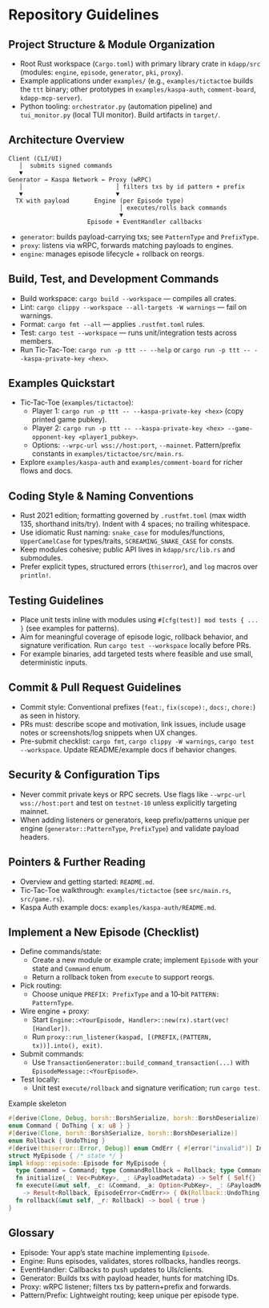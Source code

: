 # Repository Guidelines

## Project Structure & Module Organization
- Root Rust workspace (`Cargo.toml`) with primary library crate in `kdapp/src` (modules: `engine`, `episode`, `generator`, `pki`, `proxy`).
- Example applications under `examples/` (e.g., `examples/tictactoe` builds the `ttt` binary; other prototypes in `examples/kaspa-auth`, `comment-board`, `kdapp-mcp-server`).
- Python tooling: `orchestrator.py` (automation pipeline) and `tui_monitor.py` (local TUI monitor). Build artifacts in `target/`.

## Architecture Overview
```
Client (CLI/UI)
   │  submits signed commands
   ▼
Generator → Kaspa Network ← Proxy (wRPC)
   │                          │ filters txs by id pattern + prefix
   ▼                          ▼
  TX with payload       Engine (per Episode type)
                               │ executes/rolls back commands
                               ▼
                      Episode + EventHandler callbacks
```
- `generator`: builds payload-carrying txs; see `PatternType` and `PrefixType`.
- `proxy`: listens via wRPC, forwards matching payloads to engines.
- `engine`: manages episode lifecycle + rollback on reorgs.

## Build, Test, and Development Commands
- Build workspace: `cargo build --workspace` — compiles all crates.
- Lint: `cargo clippy --workspace --all-targets -W warnings` — fail on warnings.
- Format: `cargo fmt --all` — applies `.rustfmt.toml` rules.
- Test: `cargo test --workspace` — runs unit/integration tests across members.
- Run Tic‑Tac‑Toe: `cargo run -p ttt -- --help` or `cargo run -p ttt -- --kaspa-private-key <hex>`.

## Examples Quickstart
- Tic‑Tac‑Toe (`examples/tictactoe`):
  - Player 1: `cargo run -p ttt -- --kaspa-private-key <hex>` (copy printed game pubkey).
  - Player 2: `cargo run -p ttt -- --kaspa-private-key <hex> --game-opponent-key <player1_pubkey>`.
  - Options: `--wrpc-url wss://host:port`, `--mainnet`. Pattern/prefix constants in `examples/tictactoe/src/main.rs`.
- Explore `examples/kaspa-auth` and `examples/comment-board` for richer flows and docs.

## Coding Style & Naming Conventions
- Rust 2021 edition; formatting governed by `.rustfmt.toml` (max width 135, shorthand inits/try). Indent with 4 spaces; no trailing whitespace.
- Use idiomatic Rust naming: `snake_case` for modules/functions, `UpperCamelCase` for types/traits, `SCREAMING_SNAKE_CASE` for consts.
- Keep modules cohesive; public API lives in `kdapp/src/lib.rs` and submodules.
- Prefer explicit types, structured errors (`thiserror`), and `log` macros over `println!`.

## Testing Guidelines
- Place unit tests inline with modules using `#[cfg(test)] mod tests { ... }` (see examples for patterns).
- Aim for meaningful coverage of episode logic, rollback behavior, and signature verification. Run `cargo test --workspace` locally before PRs.
- For example binaries, add targeted tests where feasible and use small, deterministic inputs.

## Commit & Pull Request Guidelines
- Commit style: Conventional prefixes (`feat:`, `fix(scope):`, `docs:`, `chore:`) as seen in history.
- PRs must: describe scope and motivation, link issues, include usage notes or screenshots/log snippets when UX changes.
- Pre-submit checklist: `cargo fmt`, `cargo clippy -W warnings`, `cargo test --workspace`. Update README/example docs if behavior changes.

## Security & Configuration Tips
- Never commit private keys or RPC secrets. Use flags like `--wrpc-url wss://host:port` and test on `testnet-10` unless explicitly targeting mainnet.
- When adding listeners or generators, keep prefix/patterns unique per engine (`generator::PatternType`, `PrefixType`) and validate payload headers.

## Pointers & Further Reading
- Overview and getting started: `README.md`.
- Tic‑Tac‑Toe walkthrough: `examples/tictactoe` (see `src/main.rs`, `src/game.rs`).
- Kaspa Auth example docs: `examples/kaspa-auth/README.md`.

## Implement a New Episode (Checklist)
- Define commands/state:
  - Create a new module or example crate; implement `Episode` with your state and `Command` enum.
  - Return a rollback token from `execute` to support reorgs.
- Pick routing:
  - Choose unique `PREFIX: PrefixType` and a 10‑bit `PATTERN: PatternType`.
- Wire engine + proxy:
  - Start `Engine::<YourEpisode, Handler>::new(rx).start(vec![Handler])`.
  - Run `proxy::run_listener(kaspad, [(PREFIX,(PATTERN, tx))].into(), exit)`.
- Submit commands:
  - Use `TransactionGenerator::build_command_transaction(...)` with `EpisodeMessage::<YourEpisode>`.
- Test locally:
  - Unit test `execute/rollback` and signature verification; run `cargo test`.

Example skeleton
```rust
#[derive(Clone, Debug, borsh::BorshSerialize, borsh::BorshDeserialize)]
enum Command { DoThing { x: u8 } }
#[derive(Clone, borsh::BorshSerialize, borsh::BorshDeserialize)]
enum Rollback { UndoThing }
#[derive(thiserror::Error, Debug)] enum CmdErr { #[error("invalid")] Invalid }
struct MyEpisode { /* state */ }
impl kdapp::episode::Episode for MyEpisode {
  type Command = Command; type CommandRollback = Rollback; type CommandError = CmdErr;
  fn initialize(_: Vec<PubKey>, _: &PayloadMetadata) -> Self { Self{} }
  fn execute(&mut self, _c: &Command, _a: Option<PubKey>, _: &PayloadMetadata)
    -> Result<Rollback, EpisodeError<CmdErr>> { Ok(Rollback::UndoThing) }
  fn rollback(&mut self, _r: Rollback) -> bool { true }
}
```

## Glossary
- Episode: Your app’s state machine implementing `Episode`.
- Engine: Runs episodes, validates, stores rollbacks, handles reorgs.
- EventHandler: Callbacks to push updates to UIs/clients.
- Generator: Builds txs with payload header, hunts for matching IDs.
- Proxy: wRPC listener; filters txs by pattern+prefix and forwards.
- Pattern/Prefix: Lightweight routing; keep unique per episode type.
